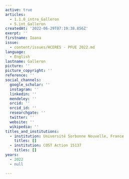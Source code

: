 ```yaml
---
active: true
articles:
  - 1.1.0_intro_Galleron
  - 5.int_Galleron
createdAt: '2022-06-29T07:19:38.856Z'
exerpt: ''
firstname: Ioana
issue:
  - content/issues/HCERES - PFUE 2022.md
language:
  - English
lastname: Galleron
picture: ''
picture_copyright: ''
reference: ''
social_channels:
  google_scholar: ''
  instagram: ''
  linkedin: ''
  mendeley: ''
  orcid: ''
  orcid_id: ''
  researchgate: ''
  twitter: ''
  website: ''
  wikipedia: ''
titles_and_institutions:
  - institution: Université Sorbonne Nouvelle, France
    titles: []
  - institution: COST Action 15137
    titles: []
years:
  - 2022
  - null

---
```

